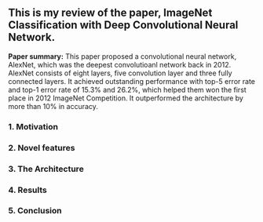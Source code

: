 ## This is my review of the paper, ImageNet Classification with Deep Convolutional Neural Network. 

**Paper summary:** This paper proposed a convolutional neural network, AlexNet, which was the deepest convolutioanl network back in 2012. AlexNet consists of eight layers, five convolution layer and three fully connected layers. It achieved outstanding performance with top-5 error rate and top-1 error rate of 15.3% and 26.2%, which helped them won the first place in 2012 ImageNet Competition. It outperformed the architecture by more than 10% in accuracy.

### 1. Motivation   

### 2. Novel features 

### 3. The Architecture 

### 4. Results 

### 5. Conclusion 

